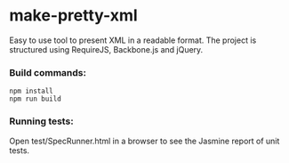 make-pretty-xml
=================

Easy to use tool to present XML in a readable format. The project is structured using RequireJS, Backbone.js and jQuery.

### Build commands:
```
npm install
npm run build
```

### Running tests:
Open test/SpecRunner.html in a browser to see the Jasmine report of unit tests.